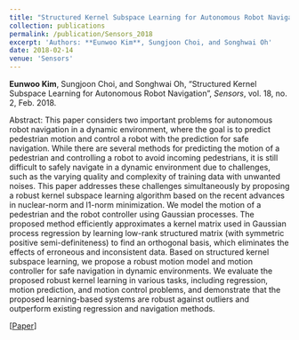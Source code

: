 ```yaml
---
title: "Structured Kernel Subspace Learning for Autonomous Robot Navigation"
collection: publications
permalink: /publication/Sensors_2018
excerpt: 'Authors: **Eunwoo Kim**, Sungjoon Choi, and Songhwai Oh'
date: 2018-02-14
venue: 'Sensors'
---
```

**Eunwoo Kim**, Sungjoon Choi, and Songhwai Oh, “Structured Kernel Subspace Learning for Autonomous Robot Navigation”, *Sensors*, vol. 18, no. 2, Feb. 2018.

Abstract: This paper considers two important problems for autonomous robot navigation in a dynamic environment, where the goal is to predict pedestrian motion and control a robot with the prediction for safe navigation. While there are several methods for predicting the motion of a pedestrian and controlling a robot to avoid incoming pedestrians, it is still difficult to safely navigate in a dynamic environment due to challenges, such as the varying quality and complexity of training data with unwanted noises. This paper addresses these challenges simultaneously by proposing a robust kernel subspace learning algorithm based on the recent advances in nuclear-norm and l1-norm minimization. We model the motion of a pedestrian and the robot controller using Gaussian processes. The proposed method efficiently approximates a kernel matrix used in Gaussian process regression by learning low-rank structured matrix (with symmetric positive semi-definiteness) to find an orthogonal basis, which eliminates the effects of erroneous and inconsistent data. Based on structured kernel subspace learning, we propose a robust motion model and motion controller for safe navigation in dynamic environments. We evaluate the proposed robust kernel learning in various tasks, including regression, motion prediction, and motion control problems, and demonstrate that the proposed learning-based systems are robust against outliers and outperform existing regression and navigation methods.

[[Paper](https://www.mdpi.com/1424-8220/18/2/582)]
